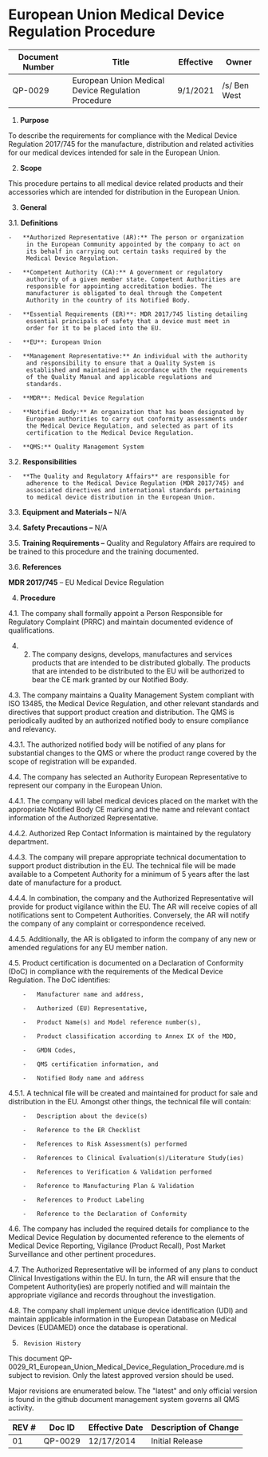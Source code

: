 # European Union Medical Device Regulation Procedure
Document Number|Title|Effective|Owner
---------------|-------------------------------------|----|-----
QP-0029|European Union Medical Device Regulation Procedure|9/1/2021|/s/ Ben West


1.  **Purpose**

To describe the requirements for compliance with the Medical Device
Regulation 2017/745 for the manufacture, distribution and related
activities for our medical devices intended for sale in the European
Union.

2.  **Scope**

 This procedure pertains to all medical device related products and
 their accessories which are intended for distribution in the European
 Union.

3.  **General**

3.1.  **Definitions**

    -   **Authorized Representative (AR):** The person or organization
         in the European Community appointed by the company to act on
         its behalf in carrying out certain tasks required by the
         Medical Device Regulation.

    -   **Competent Authority (CA):** A government or regulatory
         authority of a given member state. Competent Authorities are
         responsible for appointing accreditation bodies. The
         manufacturer is obligated to deal through the Competent
         Authority in the country of its Notified Body.

    -   **Essential Requirements (ER)**: MDR 2017/745 listing detailing
         essential principals of safety that a device must meet in
         order for it to be placed into the EU.

    -   **EU**: European Union

    -   **Management Representative:** An individual with the authority
         and responsibility to ensure that a Quality System is
         established and maintained in accordance with the requirements
         of the Quality Manual and applicable regulations and
         standards.

    -   **MDR**: Medical Device Regulation

    -   **Notified Body:** An organization that has been designated by
         European authorities to carry out conformity assessments under
         the Medical Device Regulation, and selected as part of its
         certification to the Medical Device Regulation.

    -   **QMS:** Quality Management System

 3.2.  **Responsibilities**

    -   **The Quality and Regulatory Affairs** are responsible for
         adherence to the Medical Device Regulation (MDR 2017/745) and
         associated directives and international standards pertaining
         to medical device distribution in the European Union.

3.3.  **Equipment and Materials –** N/A

3.4.  **Safety Precautions –** N/A

3.5.  **Training Requirements –** Quality and Regulatory Affairs are
         required to be trained to this procedure and the training
         documented.

3.6.  **References**

 **MDR 2017/745** – EU Medical Device Regulation

4.  **Procedure**

4.1.  The company shall formally appoint a Person Responsible for
         Regulatory Complaint (PRRC) and maintain documented evidence
         of qualifications.

4. 2.  The company designs, develops, manufactures and services
         products that are intended to be distributed globally. The
         products that are intended to be distributed to the EU will be
         authorized to bear the CE mark granted by our Notified Body.

4.3.  The company maintains a Quality Management System compliant with
         ISO 13485, the Medical Device Regulation, and other relevant
         standards and directives that support product creation and
         distribution. The QMS is periodically audited by an authorized
         notified body to ensure compliance and relevancy.

4.3.1.  The authorized notified body will be notified of any plans
             for substantial changes to the QMS or where the product
             range covered by the scope of registration will be
             expanded.

4.4.  The company has selected an Authority European Representative to
         represent our company in the European Union.

4.4.1.  The company will label medical devices placed on the market
             with the appropriate Notified Body CE marking and the name
             and relevant contact information of the Authorized
             Representative.

4.4.2.  Authorized Rep Contact Information is maintained by the
             regulatory department.

4.4.3.  The company will prepare appropriate technical documentation
             to support product distribution in the EU. The technical
             file will be made available to a Competent Authority for a
             minimum of 5 years after the last date of manufacture for
             a product.

4.4.4.  In combination, the company and the Authorized
             Representative will provide for product vigilance within
             the EU. The AR will receive copies of all notifications
             sent to Competent Authorities. Conversely, the AR will
             notify the company of any complaint or correspondence
             received.

4.4.5.  Additionally, the AR is obligated to inform the company of
             any new or amended regulations for any EU member nation.

4.5.  Product certification is documented on a Declaration of
         Conformity (DoC) in compliance with the requirements of the
         Medical Device Regulation. The DoC identifies:

        -   Manufacturer name and address,

        -   Authorized (EU) Representative,

        -   Product Name(s) and Model reference number(s),

        -   Product classification according to Annex IX of the MDD,

        -   GMDN Codes,

        -   QMS certification information, and

        -   Notified Body name and address

4.5.1.  A technical file will be created and maintained for product
             for sale and distribution in the EU. Amongst other things,
             the technical file will contain:

        -   Description about the device(s)

        -   Reference to the ER Checklist

        -   References to Risk Assessment(s) performed

        -   References to Clinical Evaluation(s)/Literature Study(ies)

        -   References to Verification & Validation performed

        -   Reference to Manufacturing Plan & Validation

        -   References to Product Labeling

        -   Reference to the Declaration of Conformity

4.6.  The company has included the required details for compliance to
         the Medical Device Regulation by documented reference to the
         elements of Medical Device Reporting, Vigilance (Product
         Recall), Post Market Surveillance and other pertinent
         procedures.

4.7.  The Authorized Representative will be informed of any plans to
         conduct Clinical Investigations within the EU. In turn, the AR
         will ensure that the Competent Authority(ies) are properly
         notified and will maintain the appropriate vigilance and
         records throughout the investigation.

4.8.  The company shall implement unique device identification (UDI)
         and maintain applicable information in the European Database
         on Medical Devices (EUDAMED) once the database is operational.


5.      Revision History

This document  QP-0029_R1_European_Union_Medical_Device_Regulation_Procedure.md
is subject to revision. Only the latest approved version should be used.

Major revisions are enumerated below.
The "latest" and only official version is found in the github document management system governs all QMS activity.

REV #|Doc ID|Effective Date|Description of Change
-----|------|--------------|---------------------
01   | QP-0029|12/17/2014|Initial Release
